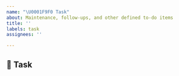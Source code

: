 ```yaml
---
name: "\U0001F9F0 Task"
about: Maintenance, follow-ups, and other defined to-do items
title: ''
labels: task
assignees: ''

---
```


## 🧰 Task
<!-- A clear and concise description of the task -->
